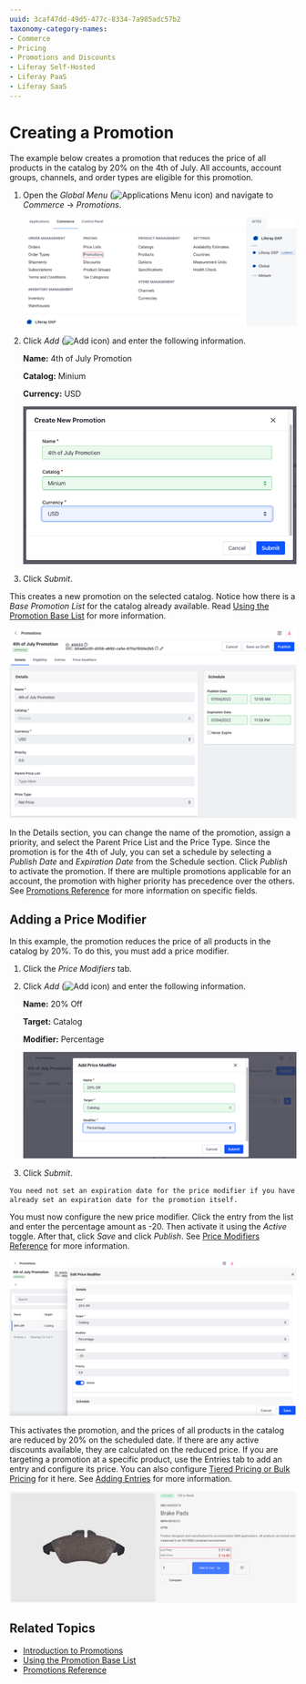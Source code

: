 ```yaml
---
uuid: 3caf47dd-49d5-477c-8334-7a985adc57b2
taxonomy-category-names:
- Commerce
- Pricing
- Promotions and Discounts
- Liferay Self-Hosted
- Liferay PaaS
- Liferay SaaS
---
```

# Creating a Promotion

The example below creates a promotion that reduces the price of all products in the catalog by 20% on the 4th of July. All accounts, account groups, channels, and order types are eligible for this promotion.

1. Open the *Global Menu* (![Applications Menu icon](../../images/icon-applications-menu.png)) and navigate to *Commerce* &rarr; *Promotions*.

   ![Click on promotions from the Global Menu and create a new promotion.](./creating-a-promotion/images/01.png)

1. Click *Add* (![Add icon](../../images/icon-add.png)) and enter the following information.

   **Name:** 4th of July Promotion

   **Catalog:** Minium

   **Currency:** USD

   ![Enter a name, catalog, and currency for the new promotion.](./creating-a-promotion/images/02.png)

1. Click *Submit*.

This creates a new promotion on the selected catalog. Notice how there is a *Base Promotion List* for the catalog already available. Read [Using the Promotion Base List](./using-the-promotion-base-list.md) for more information.

![You can change the name of the promotion, assign a priority, and select the Parent Price List and the Price Type.](./creating-a-promotion/images/03.png)

In the Details section, you can change the name of the promotion, assign a priority, and select the Parent Price List and the Price Type. Since the promotion is for the 4th of July, you can set a schedule by selecting a *Publish Date* and *Expiration Date* from the Schedule section. Click *Publish* to activate the promotion. If there are multiple promotions applicable for an account, the promotion with higher priority has precedence over the others. See [Promotions Reference](./promotions-reference.md) for more information on specific fields.

## Adding a Price Modifier

In this example, the promotion reduces the price of all products in the catalog by 20%. To do this, you must add a price modifier.

1. Click the *Price Modifiers* tab.

1. Click *Add* (![Add icon](../../images/icon-add.png)) and enter the following information.

   **Name:** 20% Off

   **Target:** Catalog

   **Modifier:** Percentage

   ![Enter a name, target, and modifier for the new price modifier.](./creating-a-promotion/images/04.png)

1. Click *Submit*.

```{note}
You need not set an expiration date for the price modifier if you have already set an expiration date for the promotion itself.
```

You must now configure the new price modifier. Click the entry from the list and enter the percentage amount as -20. Then activate it using the *Active* toggle. After that, click *Save* and click *Publish*. See [Price Modifiers Reference](./promotions-reference.md#price-modifiers-reference) for more information.

![Configure the price modifier and activate it.](./creating-a-promotion/images/05.png)

This activates the promotion, and the prices of all products in the catalog are reduced by 20% on the scheduled date. If there are any active discounts available, they are calculated on the reduced price. If you are targeting a promotion at a specific product, use the Entries tab to add an entry and configure its price. You can also configure [Tiered Pricing or Bulk Pricing](./../using-price-tiers.md#bulk-pricing-vs-tier-pricing) for it here. See [Adding Entries](./using-the-promotion-base-list.md#adding-entries) for more information.

![The prices of all products in the catalog are reduced by 20% on the scheduled date](./creating-a-promotion/images/06.png)

## Related Topics

* [Introduction to Promotions](./introduction-to-promotions.md)
* [Using the Promotion Base List](./using-the-promotion-base-list.md)
* [Promotions Reference](./promotions-reference.md)
